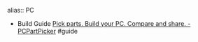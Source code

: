 alias:: PC

- Build Guide [Pick parts. Build your PC. Compare and share. - PCPartPicker](https://pcpartpicker.com) #guide